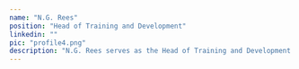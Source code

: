 ```yaml
---
name: "N.G. Rees"
position: "Head of Training and Development"
linkedin: ""
pic: "profile4.png"
description: "N.G. Rees serves as the Head of Training and Development for Resilient Communities. When not working in development, he is a consultant in education based out of Tangier, Morocco. Rees is currently focused on the intersect between teacher training, task-based teaching, and community development. He previously served with the U.S. Peace Corps from 2014 to 2016 in Khemisset and Kénitra, Morocco."
---
```

